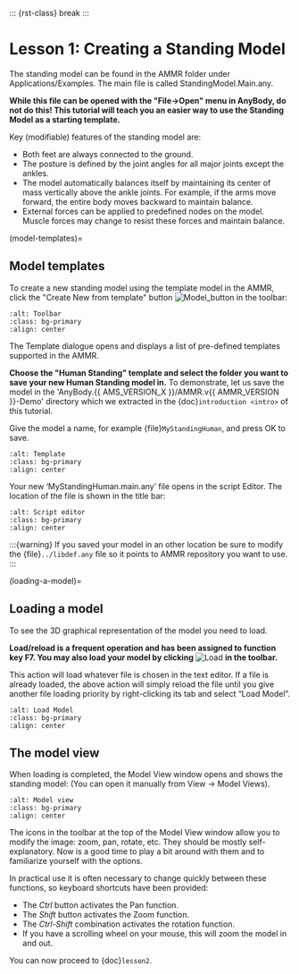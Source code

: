 ::: {rst-class} break
:::

# Lesson 1: Creating a Standing Model

The standing model can be found in the AMMR folder under Applications/Examples.
The main file is called StandingModel.Main.any.

**While this file can be opened with the "File->Open" menu in AnyBody, do not do
this! This tutorial will teach you an easier way to use the Standing Model as a
starting template.**

Key (modifiable) features of the standing model are:

- Both feet are always connected to the ground.
- The posture is defined by the joint angles for all major joints except the ankles.
- The model automatically balances itself by maintaining its center of mass
  vertically above the ankle joints. For example, if the arms move forward, the
  entire body moves backward to maintain balance.
- External forces can be applied to predefined nodes on the model. Muscle forces
  may change to resist these forces and maintain balance.

(model-templates)=

## Model templates

To create a new standing model using the template model in the AMMR, click the
"Create New from template" button ![Model_button](_static/lesson1/image_1.png)
in the toolbar:

```{image} _static/lesson1/image_2.png
:alt: Toolbar
:class: bg-primary
:align: center
```

The Template dialogue opens and displays a list of pre-defined templates
supported in the AMMR.

**Choose the "Human Standing" template and select the
folder you want to save your new Human Standing model in.** To demonstrate, let us
save the model in the 'AnyBody.{{ AMS_VERSION_X }}/AMMR.v{{ AMMR_VERSION }}-Demo' directory
which we extracted in the {doc}`introduction <intro>` of this tutorial.

Give the model a name, for example {file}`MyStandingHuman`, and press OK to save.

```{image} _static/lesson1/image_3b.png
:alt: Template
:class: bg-primary
:align: center
```

Your new ‘MyStandingHuman.main.any’ file opens in the script Editor. The
location of the file is shown in the title bar:

```{image} _static/lesson1/image_4.png
:alt: Script editor
:class: bg-primary
:align: center
```

:::{warning}
If you saved your model in an other location be
sure to modify the {file}`../libdef.any` file so it points
to AMMR repository you want to use.
:::

(loading-a-model)=

## Loading a model

To see the 3D graphical representation of the model you need to load.

**Load/reload is a frequent operation and has been assigned to function key F7.
You may also load your model by clicking** ![Load](_static/lesson1/image_6.png)
**in the toolbar.**

This action will load whatever file is chosen in the text editor. If a file is
already loaded, the above action will simply reload the file until you give
another file loading priority by right-clicking its tab and select “Load Model”.

```{image} _static/lesson1/image_7.png
:alt: Load Model
:class: bg-primary
:align: center
```

## The model view

When loading is completed, the Model View window opens and shows the standing
model: (You can open it manually from View -> Model Views).

```{image} _static/lesson1/image_5.png
:alt: Model view
:class: bg-primary
:align: center
```

The icons in the toolbar at the top of the Model View window allow you to modify
the image: zoom, pan, rotate, etc. They should be mostly self-explanatory. Now
is a good time to play a bit around with them and to familiarize yourself with
the options.

In practical use it is often necessary to change quickly between these
functions, so keyboard shortcuts have been provided:

- The *Ctrl* button activates the Pan function.
- The *Shift* button activates the Zoom function.
- The *Ctrl-Shift* combination activates the rotation function.
- If you have a scrolling wheel on your mouse, this will zoom the model
  in and out.

You can now proceed to {doc}`lesson2`.

